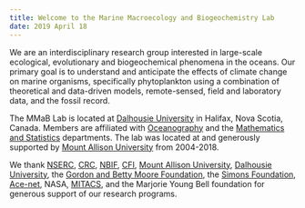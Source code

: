 ```yaml
---
title: Welcome to the Marine Macroecology and Biogeochemistry Lab 
date: 2019 April 18
---
```


We are an interdisciplinary research group interested in large-scale ecological, evolutionary and biogeochemical phenomena in the oceans.  Our primary goal is to understand and anticipate the effects of climate change on marine organisms, specifically phytoplankton using a combination of theoretical and data-driven models, remote-sensed, field and laboratory data, and the fossil record.

The MMaB Lab is located at [Dalhousie University](https://www.dal.ca/) in Halifax, Nova Scotia, Canada.
Members are affiliated with [Oceanography](https://www.dal.ca/faculty/science/oceanography.html) and the [Mathematics and Statistics](https://mathstat.dal.ca/) departments.
The lab was located at and generously supported by [Mount Allison University](https://www.mta.ca/) from 2004-2018.

We thank [NSERC](http://www.nserc.ca/), 
[CRC](http://www.chairs-chaires.gc.ca/home-accueil-eng.aspx), 
[NBIF](http://nbif.ca/en), [CFI](http://innovation.ca), 
[Mount Allison University](http://www.mta.ca/), 
[Dalhousie University](https://www.dal.ca/),
the [Gordon and Betty Moore Foundation](https://www.moore.org/), the [Simons Foundation](https://www.simonsfoundation.org/), [Ace-net](http://www.ace-net.ca/), NASA, [MITACS](http://www.mitacs.math.ca/), and the Marjorie Young Bell foundation for generous support of our research programs.  

